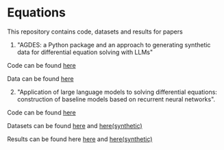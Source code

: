 # Equations

This repository contains code, datasets and results for papers 


1. "AGDES: a Python package and an approach to generating synthetic data for differential equation solving with LLMs"

Code can be found [here](https://github.com/hse-scila/equations/tree/main/generation)

Data can be found [here](https://github.com/hse-scila/equations/blob/main/generated_pairs_big.csv)




2. "Application of large language models to solving differential equations: construction of baseline models based on recurrent neural networks".

Code can be found [here](https://github.com/hse-scila/equations/tree/main/lightning_ray_example)

Datasets can be found [here](https://github.com/hse-scila/equations/blob/main/pairs_dataset.csv) and [here(synthetic)](https://github.com/hse-scila/equations/blob/main/generated_pairs.csv)

Results can be found here [here](https://github.com/hse-scila/equations/blob/main/encoder_decoder/results_BookDataset.csv) and [here(synthetic)](https://github.com/hse-scila/equations/blob/main/encoder_decoder/results_SyntheticDataset.csv)
